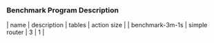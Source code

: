 ### Benchmark Program Description

| name       	  | description    |  tables  | action size |
| benchmark-3m-1s | simple router  |   3      |     1       |

